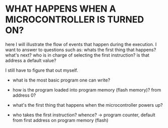 # WHAT HAPPENS WHEN A MICROCONTROLLER IS TURNED ON?

here I will illustrate the flow of events that happen during the execution. 
I want to answer to questions such as:
  whats the first thing that happens? what's next?
  who is in charge of selecting the first instruction? is that address a default value?
  
I still have to figure that out myself.


* what is the most basic program one can write?
* how is the program loaded into program memory (flash memory)? from address 0?

* what's the first thing that happens when the microcontroller powers up?
* who takes the first instruction? whence? -> program counter, default from first address on program memory (flash)

